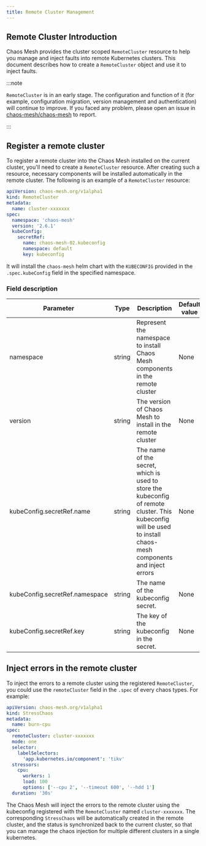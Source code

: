 ```yaml
---
title: Remote Cluster Management
---
```


## Remote Cluster Introduction

Chaos Mesh provides the cluster scoped `RemoteCluster` resource to help you manage and inject faults into remote Kubernetes clusters. This document describes how to create a `RemoteCluster` object and use it to inject faults.

:::note

`RemoteCluster` is in an early stage. The configuration and function of it (for example, configuration migration, version management and authentication) will continue to improve. If you faced any problem, please open an issue in [chaos-mesh/chaos-mesh](https://github.com/chaos-mesh/chaos-mesh) to report.

:::

## Register a remote cluster

To register a remote cluster into the Chaos Mesh installed on the current cluster, you'll need to create a `RemoteCluster` resource. After creating such a resource, necessary components will be installed automatically in the remote cluster. The following is an example of a `RemoteCluster` resource:

```yaml
apiVersion: chaos-mesh.org/v1alpha1
kind: RemoteCluster
metadata:
  name: cluster-xxxxxxx
spec:
  namespace: 'chaos-mesh'
  version: '2.6.1'
  kubeConfig:
    secretRef:
      name: chaos-mesh-02.kubeconfig
      namespace: default
      key: kubeconfig
```

It will install the `chaos-mesh` helm chart with the `KUBECONFIG` provided in the `.spec.kubeConfig` field in the specified namespace.

### Field description

| Parameter | Type | Description | Default value | Required | Example |
| --- | --- | --- | --- | --- | --- |
| namespace | string | Represent the namespace to install Chaos Mesh components in the remote cluster | None | Yes | chaos-mesh |
| version | string | The version of Chaos Mesh to install in the remote cluster | None | Yes | 2.6.1 |
| kubeConfig.secretRef.name | string | The name of the secret, which is used to store the kubeconfig of remote cluster. This kubeconfig will be used to install chaos-mesh components and inject errors | None | Yes | `chaos-mesh-02.kubeconfig` |
| kubeConfig.secretRef.namespace | string | The name of the kubeconfig secret. | None | Yes | `default` |
| kubeConfig.secretRef.key | string | The key of the kubeconfig in the secret. | None | Yes | `kubeconfig` |

## Inject errors in the remote cluster

To inject the errors to a remote cluster using the registered `RemoteCluster`, you could use the `remoteCluster` field in the `.spec` of every chaos types. For example:

```yaml
apiVersion: chaos-mesh.org/v1alpha1
kind: StressChaos
metadata:
  name: burn-cpu
spec:
  remoteCluster: cluster-xxxxxxx
  mode: one
  selector:
    labelSelectors:
      'app.kubernetes.io/component': 'tikv'
  stressors:
    cpu:
      workers: 1
      load: 100
      options: ['--cpu 2', '--timeout 600', '--hdd 1']
  duration: '30s'
```

The Chaos Mesh will inject the errors to the remote cluster using the kubeconfig registered with the `RemoteCluster` named `cluster-xxxxxxx`. The corresponding `StressChaos` will be automatically created in the remote cluster, and the status is synchronized back to the current cluster, so that you can manage the chaos injection for multiple different clusters in a single kubernetes.
